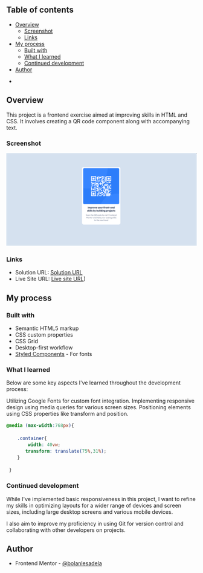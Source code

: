 
## Table of contents

- [Overview](#overview)
  - [Screenshot](#screenshot)
  - [Links](#links)
- [My process](#my-process)
  - [Built with](#built-with)
  - [What I learned](#what-i-learned)
  - [Continued development](#continued-development)
- [Author](#author)

*

## Overview
This project is a frontend exercise aimed at improving skills in HTML and CSS. It involves creating a QR code component along with accompanying text.

### Screenshot

![](design/screenshot.png)


### Links

- Solution URL: [Solution URL](https://github.com/bolanlesadela/qrcode-component.git)
- Live Site URL: [Live site URL](https://qrcode-component-bolanlesadelas-projects.vercel.app/))

## My process

### Built with

- Semantic HTML5 markup
- CSS custom properties
- CSS Grid
- Desktop-first workflow
- [Styled Components](https://fonts.google.com/) - For fonts


### What I learned
 Below are some key aspects I've learned throughout the development process:

Utilizing Google Fonts for custom font integration.
Implementing responsive design using media queries for various screen sizes.
Positioning elements using CSS properties like transform and position.


```css
@media (max-width:768px){
 
    .container{
        width: 40vw;
       transform: translate(75%,31%);
    }
    
 }
 ```


### Continued development

While I've implemented basic responsiveness in this project, I want to refine my skills in optimizing layouts for a wider range of devices and screen sizes, including large desktop screens and various mobile devices.

I also aim to improve my proficiency in using Git for version control and collaborating with other developers on projects.


## Author

- Frontend Mentor - [@bolanlesadela](https://www.frontendmentor.io/profile/bolanlesadela)

